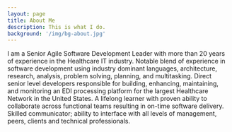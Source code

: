 ```yaml
---
layout: page
title: About Me
description: This is what I do.
background: '/img/bg-about.jpg'
---
```


I am a Senior Agile Software Development Leader with more than 20 years of
experience in the Healthcare IT industry. Notable blend of experience in
software development using industry dominant languages, architecture,
research, analysis, problem solving, planning, and multitasking. Direct senior
level developers responsible for building, enhancing, maintaining, and
monitoring an EDI processing platform for the largest Healthcare Network in the
United States. A lifelong learner with proven ability to collaborate across
functional teams resulting in on-time software delivery. Skilled communicator;
ability to interface with all levels of management, peers, clients and technical
professionals.